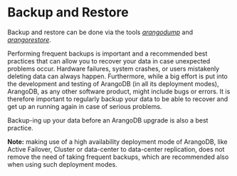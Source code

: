 Backup and Restore
==================

Backup and restore can be done via the tools [_arangodump_](../Programs/Arangodump/README.md)
and [_arangorestore_](../Programs/Arangorestore/README.md).

Performing frequent backups is important and a recommended best practices that can allow you to recover your data in case unexpected problems occur. Hardware failures, system crashes, or users mistakenly deleting data can always happen. Furthermore, while a big effort is put into the development and testing of ArangoDB (in all its deployment modes), ArangoDB, as any other software product, might include bugs or errors. It is therefore important to regularly backup your data to be able to recover and get up an running again in case of serious problems.

Backup-ing up your data before an ArangoDB upgrade is also a best practice.

**Note:** making use of a high availability deployment mode of ArangoDB, like Active Failover, Cluster or data-center to data-center replication, does not remove the need of taking frequent backups, which are recommended also when using such deployment modes.

<!-- Offline dumps -->

<!-- Hot backups  -->

<!-- Cluster -->

